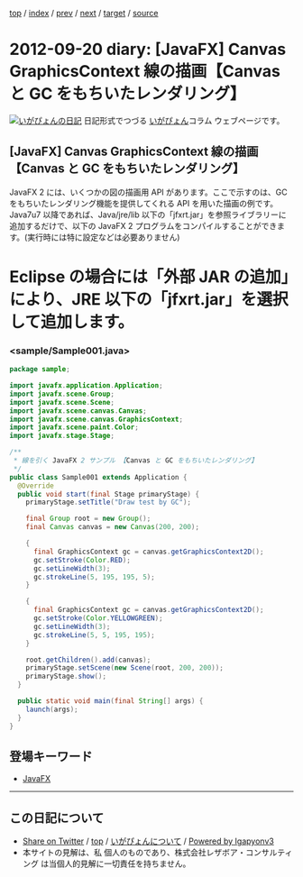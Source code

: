 [top](../index.html) 
 / [index](index.html) 
 / [prev](ig120919.html) 
 / [next](ig120921.html) 
 / [target](http://www.igapyon.jp/igapyon/diary/2012/ig120920.html) 
 / [source](https://github.com/igapyon/diary/blob/master/2012/ig120920.src.md) 

2012-09-20 diary: [JavaFX] Canvas GraphicsContext 線の描画【Canvas と GC をもちいたレンダリング】
=====================================================================================================
[![いがぴょんの日記](http://www.igapyon.jp/igapyon/diary/images/iga200306s.jpg "いがぴょん")](http://www.igapyon.jp/igapyon/diary/memo/memoigapyon.html) 日記形式でつづる [いがぴょん](http://www.igapyon.jp/igapyon/diary/memo/memoigapyon.html)コラム ウェブページです。

## [JavaFX] Canvas GraphicsContext 線の描画【Canvas と GC をもちいたレンダリング】

JavaFX 2 には、いくつかの図の描画用 API があります。ここで示すのは、GC をもちいたレンダリング機能を提供してくれる API を用いた描画の例です。
Java7u7 以降であれば、Java/jre/lib 以下の「jfxrt.jar」を参照ライブラリーに追加するだけで、以下の JavaFX 2 プログラムをコンパイルすることができます。(実行時には特に設定などは必要ありません)
# Eclipse の場合には「外部 JAR の追加」により、JRE 以下の「jfxrt.jar」を選択して追加します。

### <sample/Sample001.java>


```java
package sample;

import javafx.application.Application;
import javafx.scene.Group;
import javafx.scene.Scene;
import javafx.scene.canvas.Canvas;
import javafx.scene.canvas.GraphicsContext;
import javafx.scene.paint.Color;
import javafx.stage.Stage;

/**
 * 線を引く JavaFX 2 サンプル 【Canvas と GC をもちいたレンダリング】
 */
public class Sample001 extends Application {
  @Override
  public void start(final Stage primaryStage) {
    primaryStage.setTitle("Draw test by GC");

    final Group root = new Group();
    final Canvas canvas = new Canvas(200, 200);

    {
      final GraphicsContext gc = canvas.getGraphicsContext2D();
      gc.setStroke(Color.RED);
      gc.setLineWidth(3);
      gc.strokeLine(5, 195, 195, 5);
    }

    {
      final GraphicsContext gc = canvas.getGraphicsContext2D();
      gc.setStroke(Color.YELLOWGREEN);
      gc.setLineWidth(3);
      gc.strokeLine(5, 5, 195, 195);
    }

    root.getChildren().add(canvas);
    primaryStage.setScene(new Scene(root, 200, 200));
    primaryStage.show();
  }

  public static void main(final String[] args) {
    launch(args);
  }
}
```

## 登場キーワード

* [JavaFX](../keyword/javafx.html)

----------------------------------------------------------------------------------------------------

## この日記について

* [Share on Twitter](https://twitter.com/intent/tweet?hashtags=igapyon%2Cdiary%2C%E3%81%84%E3%81%8C%E3%81%B4%E3%82%87%E3%82%93%2CJavaFX&text=%5BJavaFX%5D+Canvas+GraphicsContext+%E7%B7%9A%E3%81%AE%E6%8F%8F%E7%94%BB%E3%80%90Canvas+%E3%81%A8+GC+%E3%82%92%E3%82%82%E3%81%A1%E3%81%84%E3%81%9F%E3%83%AC%E3%83%B3%E3%83%80%E3%83%AA%E3%83%B3%E3%82%B0%E3%80%91&url=http%3A%2F%2Fwww.igapyon.jp%2Figapyon%2Fdiary%2F2012%2Fig120920.html) / [top](../index.html) / [いがぴょんについて](http://www.igapyon.jp/igapyon/diary/memo/memoigapyon.html) / [Powered by Igapyonv3](https://github.com/igapyon/igapyonv3)
* 本サイトの見解は、私 個人のものであり、株式会社レザボア・コンサルティング は当個人的見解に一切責任を持ちません。 
